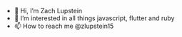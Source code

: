 - 👋 Hi, I’m Zach Lupstein
- 👀 I’m interested in all things javascript, flutter and ruby
- 📫 How to reach me @zlupstein15
